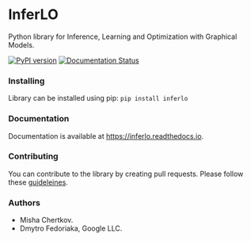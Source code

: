 # InferLO

Python library for Inference, Learning and Optimization with Graphical Models.

[![PyPI version](https://badge.fury.io/py/inferlo.svg)](https://badge.fury.io/py/inferlo)
[![Documentation Status](https://readthedocs.org/projects/inferlo/badge/?version=latest)](https://inferlo.readthedocs.io/en/latest/?badge=latest)


### Installing

Library can be installed using pip: `pip install inferlo`

### Documentation

Documentation is available at https://inferlo.readthedocs.io.

### Contributing

You can contribute to the library by creating pull requests. 
Please follow these [guideleines](https://inferlo.readthedocs.io/en/latest/contributing.html).

### Authors

* Misha Chertkov.
* Dmytro Fedoriaka, Google LLC.
